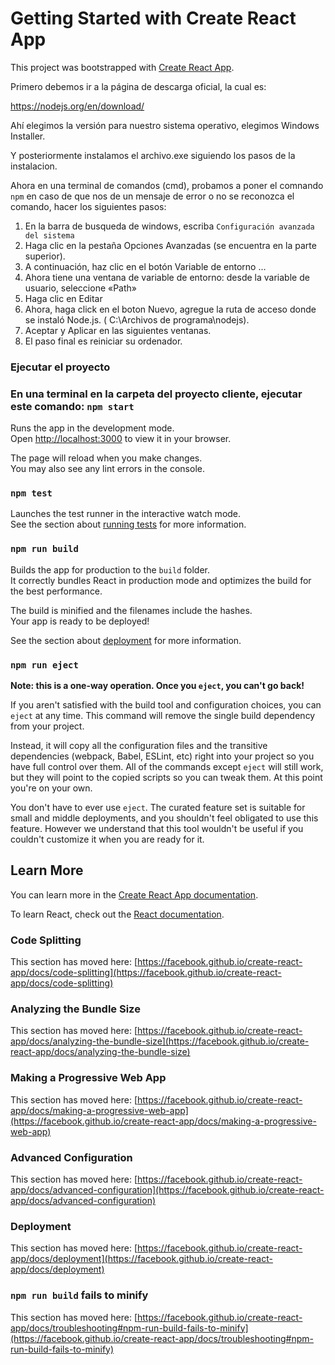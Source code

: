 # Getting Started with Create React App

This project was bootstrapped with [Create React App](https://github.com/facebook/create-react-app).

Primero debemos ir a la página de descarga oficial, la cual es:

https://nodejs.org/en/download/

Ahí elegimos la versión para nuestro sistema operativo, elegimos Windows Installer.

Y posteriormente instalamos el archivo.exe siguiendo los pasos de la instalacion.

Ahora en una terminal de comandos (cmd), probamos a poner el comnando `npm`
en caso de que nos de un mensaje de error o no se reconozca el comando, hacer los siguientes pasos:
1. En la barra de busqueda de windows, escriba `Configuración avanzada del sistema`
3.  Haga clic en la pestaña Opciones Avanzadas (se encuentra en la parte superior).
4.  A continuación, haz clic en el botón Variable de entorno …
5.  Ahora tiene una ventana de variable de entorno: desde la variable de usuario, seleccione «Path»
6.  Haga clic en Editar
7.  Ahora, haga click en el boton Nuevo, agregue la ruta de acceso donde se instaló Node.js. ( C:\Archivos de programa\nodejs\).
8.  Aceptar y Aplicar en las siguientes ventanas.
9.  El paso final es reiniciar su ordenador.

### Ejecutar el proyecto 
### En una terminal en la carpeta del proyecto cliente, ejecutar este comando: `npm start`

Runs the app in the development mode.\
Open [http://localhost:3000](http://localhost:3000) to view it in your browser.

The page will reload when you make changes.\
You may also see any lint errors in the console.

### `npm test`

Launches the test runner in the interactive watch mode.\
See the section about [running tests](https://facebook.github.io/create-react-app/docs/running-tests) for more information.

### `npm run build`

Builds the app for production to the `build` folder.\
It correctly bundles React in production mode and optimizes the build for the best performance.

The build is minified and the filenames include the hashes.\
Your app is ready to be deployed!

See the section about [deployment](https://facebook.github.io/create-react-app/docs/deployment) for more information.

### `npm run eject`

**Note: this is a one-way operation. Once you `eject`, you can't go back!**

If you aren't satisfied with the build tool and configuration choices, you can `eject` at any time. This command will remove the single build dependency from your project.

Instead, it will copy all the configuration files and the transitive dependencies (webpack, Babel, ESLint, etc) right into your project so you have full control over them. All of the commands except `eject` will still work, but they will point to the copied scripts so you can tweak them. At this point you're on your own.

You don't have to ever use `eject`. The curated feature set is suitable for small and middle deployments, and you shouldn't feel obligated to use this feature. However we understand that this tool wouldn't be useful if you couldn't customize it when you are ready for it.

## Learn More

You can learn more in the [Create React App documentation](https://facebook.github.io/create-react-app/docs/getting-started).

To learn React, check out the [React documentation](https://reactjs.org/).

### Code Splitting

This section has moved here: [https://facebook.github.io/create-react-app/docs/code-splitting](https://facebook.github.io/create-react-app/docs/code-splitting)

### Analyzing the Bundle Size

This section has moved here: [https://facebook.github.io/create-react-app/docs/analyzing-the-bundle-size](https://facebook.github.io/create-react-app/docs/analyzing-the-bundle-size)

### Making a Progressive Web App

This section has moved here: [https://facebook.github.io/create-react-app/docs/making-a-progressive-web-app](https://facebook.github.io/create-react-app/docs/making-a-progressive-web-app)

### Advanced Configuration

This section has moved here: [https://facebook.github.io/create-react-app/docs/advanced-configuration](https://facebook.github.io/create-react-app/docs/advanced-configuration)

### Deployment

This section has moved here: [https://facebook.github.io/create-react-app/docs/deployment](https://facebook.github.io/create-react-app/docs/deployment)

### `npm run build` fails to minify

This section has moved here: [https://facebook.github.io/create-react-app/docs/troubleshooting#npm-run-build-fails-to-minify](https://facebook.github.io/create-react-app/docs/troubleshooting#npm-run-build-fails-to-minify)
